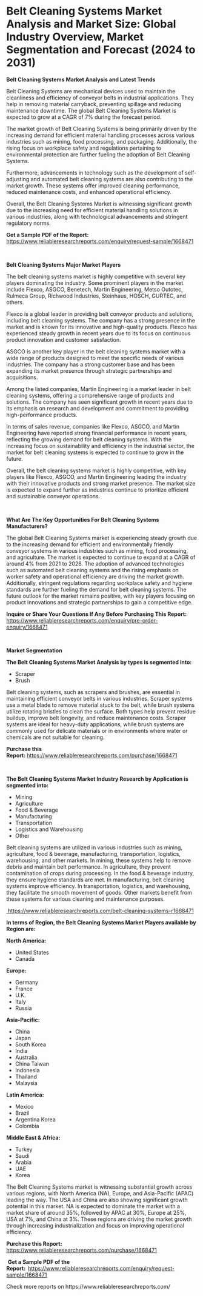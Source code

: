 <p><h1>Belt Cleaning Systems Market Analysis and Market Size: Global Industry Overview, Market Segmentation and Forecast (2024 to 2031)</h1></p><p><strong>Belt Cleaning Systems Market Analysis and Latest Trends</strong></p>
<p><p>Belt Cleaning Systems are mechanical devices used to maintain the cleanliness and efficiency of conveyor belts in industrial applications. They help in removing material carryback, preventing spillage and reducing maintenance downtime. The global Belt Cleaning Systems Market is expected to grow at a CAGR of 7% during the forecast period.</p><p>The market growth of Belt Cleaning Systems is being primarily driven by the increasing demand for efficient material handling processes across various industries such as mining, food processing, and packaging. Additionally, the rising focus on workplace safety and regulations pertaining to environmental protection are further fueling the adoption of Belt Cleaning Systems.</p><p>Furthermore, advancements in technology such as the development of self-adjusting and automated belt cleaning systems are also contributing to the market growth. These systems offer improved cleaning performance, reduced maintenance costs, and enhanced operational efficiency.</p><p>Overall, the Belt Cleaning Systems Market is witnessing significant growth due to the increasing need for efficient material handling solutions in various industries, along with technological advancements and stringent regulatory norms.</p></p>
<p><strong>Get a Sample PDF of the Report:&nbsp;</strong> <a href="https://www.reliableresearchreports.com/enquiry/request-sample/1668471">https://www.reliableresearchreports.com/enquiry/request-sample/1668471</a></p>
<p>&nbsp;</p>
<p><strong>Belt Cleaning Systems Major Market Players</strong></p>
<p><p>The belt cleaning systems market is highly competitive with several key players dominating the industry. Some prominent players in the market include Flexco, ASGCO, Benetech, Martin Engineering, Metso Outotec, Rulmeca Group, Richwood Industries, Steinhaus, HOSCH, GURTEC, and others.</p><p>Flexco is a global leader in providing belt conveyor products and solutions, including belt cleaning systems. The company has a strong presence in the market and is known for its innovative and high-quality products. Flexco has experienced steady growth in recent years due to its focus on continuous product innovation and customer satisfaction.</p><p>ASGCO is another key player in the belt cleaning systems market with a wide range of products designed to meet the specific needs of various industries. The company has a strong customer base and has been expanding its market presence through strategic partnerships and acquisitions.</p><p>Among the listed companies, Martin Engineering is a market leader in belt cleaning systems, offering a comprehensive range of products and solutions. The company has seen significant growth in recent years due to its emphasis on research and development and commitment to providing high-performance products.</p><p>In terms of sales revenue, companies like Flexco, ASGCO, and Martin Engineering have reported strong financial performance in recent years, reflecting the growing demand for belt cleaning systems. With the increasing focus on sustainability and efficiency in the industrial sector, the market for belt cleaning systems is expected to continue to grow in the future.</p><p>Overall, the belt cleaning systems market is highly competitive, with key players like Flexco, ASGCO, and Martin Engineering leading the industry with their innovative products and strong market presence. The market size is expected to expand further as industries continue to prioritize efficient and sustainable conveyor operations.</p></p>
<p>&nbsp;</p>
<p><strong>What Are The Key Opportunities For Belt Cleaning Systems Manufacturers?</strong></p>
<p><p>The global Belt Cleaning Systems market is experiencing steady growth due to the increasing demand for efficient and environmentally friendly conveyor systems in various industries such as mining, food processing, and agriculture. The market is expected to continue to expand at a CAGR of around 4% from 2021 to 2026. The adoption of advanced technologies such as automated belt cleaning systems and the rising emphasis on worker safety and operational efficiency are driving the market growth. Additionally, stringent regulations regarding workplace safety and hygiene standards are further fueling the demand for belt cleaning systems. The future outlook for the market remains positive, with key players focusing on product innovations and strategic partnerships to gain a competitive edge.</p></p>
<p><strong>Inquire or Share Your Questions If Any Before Purchasing This Report:</strong> <a href="https://www.reliableresearchreports.com/enquiry/pre-order-enquiry/1668471">https://www.reliableresearchreports.com/enquiry/pre-order-enquiry/1668471</a></p>
<p>&nbsp;</p>
<p><strong>Market Segmentation</strong></p>
<p><strong>The Belt Cleaning Systems Market Analysis by types is segmented into:</strong></p>
<p><ul><li>Scraper</li><li>Brush</li></ul></p>
<p><p>Belt cleaning systems, such as scrapers and brushes, are essential in maintaining efficient conveyor belts in various industries. Scraper systems use a metal blade to remove material stuck to the belt, while brush systems utilize rotating bristles to clean the surface. Both types help prevent residue buildup, improve belt longevity, and reduce maintenance costs. Scraper systems are ideal for heavy-duty applications, while brush systems are commonly used for delicate materials or in environments where water or chemicals are not suitable for cleaning.</p></p>
<p><strong>Purchase this Report:&nbsp;</strong><a href="https://www.reliableresearchreports.com/purchase/1668471">https://www.reliableresearchreports.com/purchase/1668471</a></p>
<p>&nbsp;</p>
<p><strong>The Belt Cleaning Systems Market Industry Research by Application is segmented into:</strong></p>
<p><ul><li>Mining</li><li>Agriculture</li><li>Food & Beverage</li><li>Manufacturing</li><li>Transportation</li><li>Logistics and Warehousing</li><li>Other</li></ul></p>
<p><p>Belt cleaning systems are utilized in various industries such as mining, agriculture, food & beverage, manufacturing, transportation, logistics, warehousing, and other markets. In mining, these systems help to remove debris and maintain belt performance. In agriculture, they prevent contamination of crops during processing. In the food & beverage industry, they ensure hygiene standards are met. In manufacturing, belt cleaning systems improve efficiency. In transportation, logistics, and warehousing, they facilitate the smooth movement of goods. Other markets benefit from these systems for various cleaning and maintenance purposes.</p></p>
<p><a href="https://www.reliableresearchreports.com/belt-cleaning-systems-r1668471">&nbsp;https://www.reliableresearchreports.com/belt-cleaning-systems-r1668471</a></p>
<p><strong>In terms of Region, the Belt Cleaning Systems Market Players available by Region are:</strong></p>
<p>
    <p> <strong> North America: </strong>
        <ul>
            <li>United States</li>
            <li>Canada</li>
        </ul>
        </p> 
    <p> <strong> Europe: </strong>
        <ul>
            <li>Germany</li>
            <li>France</li>
            <li>U.K.</li>
            <li>Italy</li>
            <li>Russia</li>
        </ul>
        </p> 
    <p> <strong> Asia-Pacific: </strong>
        <ul>
            <li>China</li>
            <li>Japan</li>
            <li>South Korea</li>
            <li>India</li>
            <li>Australia</li>
            <li>China Taiwan</li>
            <li>Indonesia</li>
            <li>Thailand</li>
            <li>Malaysia</li>
        </ul>
        </p> 
    <p> <strong> Latin America: </strong>
        <ul>
            <li>Mexico</li>
            <li>Brazil</li>
            <li>Argentina Korea</li>
            <li>Colombia</li>
        </ul>
        </p> 
    <p> <strong> Middle East & Africa: </strong>
        <ul>
            <li>Turkey</li>
            <li>Saudi</li>
            <li>Arabia</li>
            <li>UAE</li>
            <li>Korea</li>
        </ul>
    </p>
    </p>
<p><p>The Belt Cleaning Systems market is witnessing substantial growth across various regions, with North America (NA), Europe, and Asia-Pacific (APAC) leading the way. The USA and China are also showing significant growth potential in this market. NA is expected to dominate the market with a market share of around 35%, followed by APAC at 30%, Europe at 25%, USA at 7%, and China at 3%. These regions are driving the market growth through increasing industrialization and focus on improving operational efficiency.</p></p>
<p><strong>Purchase this Report: </strong><a href="https://www.reliableresearchreports.com/purchase/1668471">https://www.reliableresearchreports.com/purchase/1668471</a></p>
<p>&nbsp;<strong>Get a Sample PDF of the Report:&nbsp;&nbsp;</strong><a href="https://www.reliableresearchreports.com/enquiry/request-sample/1668471">https://www.reliableresearchreports.com/enquiry/request-sample/1668471</a></p>
<p><strong></strong></p>
<p>Check more reports on https://www.reliableresearchreports.com/</p>